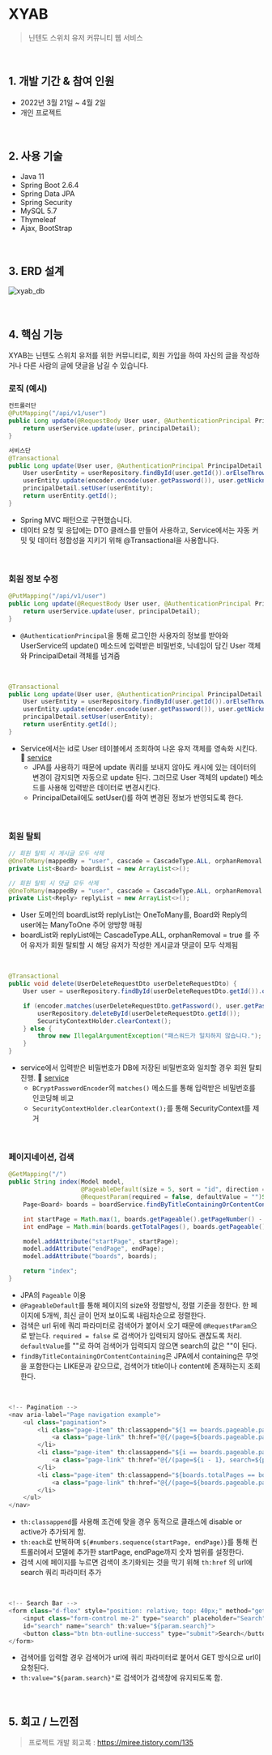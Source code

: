 # XYAB
> 닌텐도 스위치 유저 커뮤니티 웹 서비스

<br>

## 1. 개발 기간 & 참여 인원
* 2022년 3월 21일 ~ 4월 2일
* 개인 프로젝트

<br>

## 2. 사용 기술
* Java 11
* Spring Boot 2.6.4
* Spring Data JPA
* Spring Security
* MySQL 5.7
* Thymeleaf
* Ajax, BootStrap   

<br>

## 3. ERD 설계
![xyab_db](https://user-images.githubusercontent.com/88926356/163223202-938e57fb-de0b-411c-98b2-3233eba83ca0.png)  

<br>

## 4. 핵심 기능
XYAB는 닌텐도 스위치 유저를 위한 커뮤니티로, 회원 가입을 하여 자신의 글을 작성하거나 다른 사람의 글에 댓글을 남길 수 있습니다.  
  
### 로직 (예시)
```java
컨트롤러단
@PutMapping("/api/v1/user")
public Long update(@RequestBody User user, @AuthenticationPrincipal PrincipalDetail principalDetail) {
    return userService.update(user, principalDetail);
}

서비스단
@Transactional
public Long update(User user, @AuthenticationPrincipal PrincipalDetail principalDetail) {
    User userEntity = userRepository.findById(user.getId()).orElseThrow(() -> new IllegalArgumentException("해당 회원이 존재하지 않습니다. id=" + user.getId()));
    userEntity.update(encoder.encode(user.getPassword()), user.getNickname());
    principalDetail.setUser(userEntity);
    return userEntity.getId();
}
```
* Spring MVC 패턴으로 구현했습니다.
* 데이터 요청 및 응답에는 DTO 클래스를 만들어 사용하고, Service에서는 자동 커밋 및 데이터 정합성을 지키기 위해 @Transactional을 사용합니다.

<br>

### 회원 정보 수정
```java
@PutMapping("/api/v1/user")
public Long update(@RequestBody User user, @AuthenticationPrincipal PrincipalDetail principalDetail) {
    return userService.update(user, principalDetail);
}
```
* `@AuthenticationPrincipal`을 통해 로그인한 사용자의 정보를 받아와 UserService의 update() 메소드에 입력받은 비밀번호, 닉네임이 담긴 User 객체와 PrincipalDetail 객체를 넘겨줌

<br>

```java
@Transactional
public Long update(User user, @AuthenticationPrincipal PrincipalDetail principalDetail) {
    User userEntity = userRepository.findById(user.getId()).orElseThrow(() -> new IllegalArgumentException("해당 회원이 존재하지 않습니다. id=" + user.getId()));
    userEntity.update(encoder.encode(user.getPassword()), user.getNickname());
    principalDetail.setUser(userEntity);
    return userEntity.getId();
}
```
* Service에서는 id로 User 테이블에서 조회하여 나온 유저 객체를 영속화 시킨다. 📌 [service](https://github.com/ddukkung/xyab/blob/33647187ad4904ec54aad3f4e25f1685f886dab1/src/main/java/community/xyab/service/UserService.java#L32)
    * JPA를 사용하기 때문에 update 쿼리를 보내지 않아도 캐시에 있는 데이터의 변경이 감지되면 자동으로 update 된다. 그러므로 User 객체의 update() 메소드를 사용해 입력받은 데이터로 변경시킨다. 
    * PrincipalDetail에도 setUser()를 하여 변경된 정보가 반영되도록 한다.

<br>

### 회원 탈퇴
```java
// 회원 탈퇴 시 게시글 모두 삭제
@OneToMany(mappedBy = "user", cascade = CascadeType.ALL, orphanRemoval = true)
private List<Board> boardList = new ArrayList<>();

// 회원 탈퇴 시 댓글 모두 삭제
@OneToMany(mappedBy = "user", cascade = CascadeType.ALL, orphanRemoval = true)
private List<Reply> replyList = new ArrayList<>();
```
* User 도메인의 boardList와 replyList는 OneToMany를, Board와 Reply의 user에는 ManyToOne 주어 양방향 매핑 
* boardList와 replyList에는 CascadeType.ALL, orphanRemoval = true 를 주어 유저가 회원 탈퇴할 시 해당 유저가 작성한 게시글과 댓글이 모두 삭제됨

<br>

```java
@Transactional
public void delete(UserDeleteRequestDto userDeleteRequestDto) {
    User user = userRepository.findById(userDeleteRequestDto.getId()).orElseThrow(() -> new IllegalArgumentException("해당 회원이 존재하지 않습니다."));

    if (encoder.matches(userDeleteRequestDto.getPassword(), user.getPassword())) {
        userRepository.deleteById(userDeleteRequestDto.getId());
        SecurityContextHolder.clearContext();
    } else {
        throw new IllegalArgumentException("패스워드가 일치하지 않습니다.");
    }
}
```
* service에서 입력받은 비밀번호가 DB에 저장된 비밀번호와 일치할 경우 회원 탈퇴 진행. 📌 [service](https://github.com/ddukkung/xyab/blob/2edc61d129af72fca78667a45786f220ab6c6d70/src/main/java/community/xyab/service/UserService.java#L40)
  * `BCryptPasswordEncoder`의 `matches()` 메소드를 통해 입력받은 비밀번호를 인코딩해 비교
  * `SecurityContextHolder.clearContext();`를 통해 SecurityContext를 제거

<br>

### 페이지네이션, 검색
```java
@GetMapping("/")
public String index(Model model,
                    @PageableDefault(size = 5, sort = "id", direction = Sort.Direction.DESC) Pageable pageable,
                    @RequestParam(required = false, defaultValue = "")String search) {
    Page<Board> boards = boardService.findByTitleContainingOrContentContaining(search, search, pageable);

    int startPage = Math.max(1, boards.getPageable().getPageNumber() - 4);
    int endPage = Math.min(boards.getTotalPages(), boards.getPageable().getPageNumber() + 4);

    model.addAttribute("startPage", startPage);
    model.addAttribute("endPage", endPage);
    model.addAttribute("boards", boards);

    return "index";
}
```
* JPA의 `Pageable` 이용
* `@PageableDefault`를 통해 페이지의 size와 정렬방식, 정렬 기준을 정한다. 한 페이지에 5개씩, 최신 글이 먼저 보이도록 내림차순으로 정렬한다.
* 검색은 url 뒤에 쿼리 파라미터로 검색어가 붙어서 오기 때문에 `@RequestParam`으로 받는다. `required = false` 로 검색어가 입력되지 않아도 괜찮도록 처리. `defaultValue`를 ""로 하여 검색어가 입력되지 않으면 search의 값은 ""이 된다.
* `findByTitleContainingOrContentContaining`은 JPA에서 containing은 무엇을 포함한다는 LIKE문과 같으므로, 검색어가 title이나 content에 존재하는지 조회한다.

<br>

```java
<!-- Pagination -->
<nav aria-label="Page navigation example">
    <ul class="pagination">
        <li class="page-item" th:classappend="${1 == boards.pageable.pageNumber + 1} ? 'disable' : '' ">
            <a class="page-link" th:href="@{/(page=${boards.pageable.pageNumber - 1}, search=${param.search})}">Prev</a>
        </li>
        <li class="page-item" th:classappend="${i == boards.pageable.pageNumber + 1} ? 'active' : '' " th:each="i : ${#numbers.sequence(startPage, endPage)}">
            <a class="page-link" th:href="@{/(page=${i - 1}, search=${param.search})}" th:text="${i}">1</a>
        </li>
        <li class="page-item" th:classappend="${boards.totalPages == boards.pageable.pageNumber + 1} ? 'disable' : '' ">
            <a class="page-link" th:href="@{/(page=${boards.pageable.pageNumber + 1}, search=${param.search})}">Next</a>
        </li>
    </ul>
</nav>
```
* `th:classappend`를 사용해 조건에 맞을 경우 동적으로 클래스에 disable or active가 추가되게 함.
* `th:each`로 반복하며 `${#numbers.sequence(startPage, endPage)}`를 통해 컨트롤러에서 모델에 추가한 startPage, endPage까지 숫자 범위를 설정한다.
* 검색 시에 페이지를 누르면 검색이 초기화되는 것을 막기 위해 `th:href` 의 url에 search 쿼리 파라미터 추가

<br>

```java
<!-- Search Bar -->
<form class="d-flex" style="position: relative; top: 40px;" method="get" th:action="@{/}">
    <input class="form-control me-2" type="search" placeholder="Search" aria-label="Search"              
    id="search" name="search" th:value="${param.search}">
    <button class="btn btn-outline-success" type="submit">Search</button>
</form>
```
* 검색어를 입력할 경우 검색어가 url에 쿼리 파라미터로 붙어서 GET 방식으로 url이 요청된다. 
* `th:value="${param.search}"`로 검색어가 검색창에 유지되도록 함.

<br>

## 5. 회고 / 느낀점
> 프로젝트 개발 회고록 : https://miree.tistory.com/135

<br>
